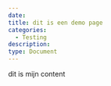 ```yaml
---
date:
title: dit is een demo page
categories:
  - Testing
description:
type: Document
---
```


dit is mijn content